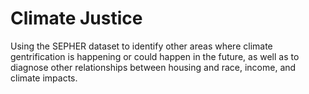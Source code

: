 # Climate Justice
Using the SEPHER dataset to identify other areas where climate gentrification is happening or could happen in the future, as well as to diagnose other relationships between housing and race, income, and climate impacts.
